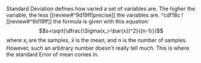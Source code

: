 Standard Deviation defines how varied a set of variables are. The higher the variable, the less [[review#^9d19ff|precise]] the variables are. ^cdf18c
![[review#^9d19ff]]
the formula is given with this equation:$$s=\sqrt{\dfrac{\Sigma(x_i-\bar{x})^2}{(n-1)}}$$
where $x_i$ are the samples, $\bar x$ is the mean, and $n$ is the number of samples.
However, such an arbitrary number doesn't really tell much. This is where the standard Error of mean comes in.